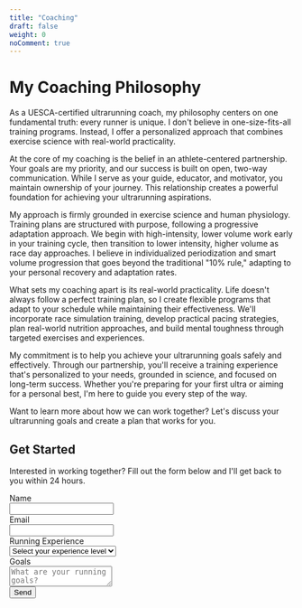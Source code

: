 ```yaml
---
title: "Coaching"
draft: false
weight: 0
noComment: true
---
```


# My Coaching Philosophy

As a UESCA-certified ultrarunning coach, my philosophy centers on one fundamental truth: every runner is unique. I don't believe in one-size-fits-all training programs. Instead, I offer a personalized approach that combines exercise science with real-world practicality.

At the core of my coaching is the belief in an athlete-centered partnership. Your goals are my priority, and our success is built on open, two-way communication. While I serve as your guide, educator, and motivator, you maintain ownership of your journey. This relationship creates a powerful foundation for achieving your ultrarunning aspirations.

My approach is firmly grounded in exercise science and human physiology. Training plans are structured with purpose, following a progressive adaptation approach. We begin with high-intensity, lower volume work early in your training cycle, then transition to lower intensity, higher volume as race day approaches. I believe in individualized periodization and smart volume progression that goes beyond the traditional "10% rule," adapting to your personal recovery and adaptation rates.

What sets my coaching apart is its real-world practicality. Life doesn't always follow a perfect training plan, so I create flexible programs that adapt to your schedule while maintaining their effectiveness. We'll incorporate race simulation training, develop practical pacing strategies, plan real-world nutrition approaches, and build mental toughness through targeted exercises and experiences.

My commitment is to help you achieve your ultrarunning goals safely and effectively. Through our partnership, you'll receive a training experience that's personalized to your needs, grounded in science, and focused on long-term success. Whether you're preparing for your first ultra or aiming for a personal best, I'm here to guide you every step of the way.

Want to learn more about how we can work together? Let's discuss your ultrarunning goals and create a plan that works for you.

## Get Started

Interested in working together? Fill out the form below and I'll get back to you within 24 hours.

<form name="coaching-interest" method="POST" data-netlify="true" class="coaching-form">
  <div class="field">
    <label class="label">Name</label>
    <div class="control">
      <input class="input" type="text" name="name" required>
    </div>
  </div>

  <div class="field">
    <label class="label">Email</label>
    <div class="control">
      <input class="input" type="email" name="email" required pattern="[a-z0-9._%+-]+@[a-z0-9.-]+\.[a-z]{2,}$" title="Please enter a valid email address">
    </div>
  </div>

  <div class="field">
    <label class="label">Running Experience</label>
    <div class="control">
      <select class="select" name="experience" required>
        <option value="">Select your experience level</option>
        <option value="beginner">Beginner (0-2 years)</option>
        <option value="intermediate">Intermediate (2-5 years)</option>
        <option value="advanced">Advanced (5+ years)</option>
      </select>
    </div>
  </div>

  <div class="field">
    <label class="label">Goals</label>
    <div class="control">
      <textarea class="textarea" name="goals" placeholder="What are your running goals?" required></textarea>
    </div>
  </div>

  <div class="field">
    <div class="control">
      <button class="button is-link" type="submit">Send</button>
    </div>
  </div>
</form>
